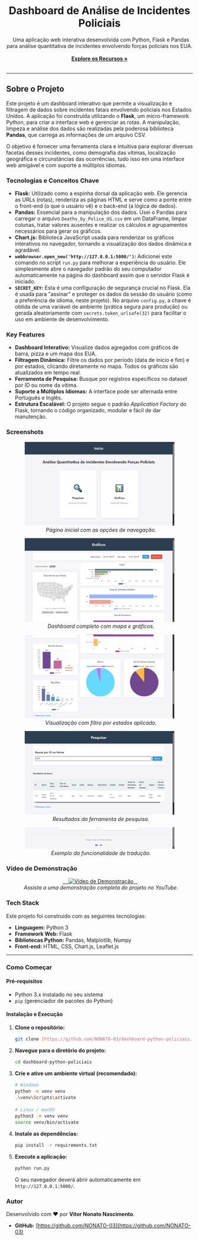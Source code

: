<div align="center">
    <h1>Dashboard de Análise de Incidentes Policiais</h1>
</div>

<p align="center">
  Uma aplicação web interativa desenvolvida com Python, Flask e Pandas para análise quantitativa de incidentes envolvendo forças policiais nos EUA.
  <br />
  <a href="#key-features"><strong>Explore os Recursos »</strong></a>
  <br />
  <br />
</p>

---

## Sobre o Projeto

Este projeto é um dashboard interativo que permite a visualização e filtragem de dados sobre incidentes fatais envolvendo policiais nos Estados Unidos. A aplicação foi construída utilizando o **Flask**, um micro-framework Python, para criar a interface web e gerenciar as rotas. A manipulação, limpeza e análise dos dados são realizadas pela poderosa biblioteca **Pandas**, que carrega as informações de um arquivo CSV.

O objetivo é fornecer uma ferramenta clara e intuitiva para explorar diversas facetas desses incidentes, como demografia das vítimas, localização geográfica e circunstâncias das ocorrências, tudo isso em uma interface web amigável e com suporte a múltiplos idiomas.

### Tecnologias e Conceitos Chave

-   **Flask:** Utilizado como a espinha dorsal da aplicação web. Ele gerencia as URLs (rotas), renderiza as páginas HTML e serve como a ponte entre o front-end (o que o usuário vê) e o back-end (a lógica de dados).
-   **Pandas:** Essencial para a manipulação dos dados. Usei o Pandas para carregar o arquivo `Deaths_by_Police_US.csv` em um DataFrame, limpar colunas, tratar valores ausentes e realizar os cálculos e agrupamentos necessários para gerar os gráficos.
-   **Chart.js:** Biblioteca JavaScript usada para renderizar os gráficos interativos no navegador, tornando a visualização dos dados dinâmica e agradável.
-   **`webbrowser.open_new('http://127.0.0.1:5000/')`:** Adicionei este comando no script `run.py` para melhorar a experiência do usuário. Ele simplesmente abre o navegador padrão do seu computador automaticamente na página do dashboard assim que o servidor Flask é iniciado.
-   **`SECRET_KEY`:** Esta é uma configuração de segurança crucial no Flask. Ela é usada para "assinar" e proteger os dados da sessão do usuário (como a preferência de idioma, neste projeto). No arquivo `config.py`, a chave é obtida de uma variável de ambiente (prática segura para produção) ou gerada aleatoriamente com `secrets.token_urlsafe(32)` para facilitar o uso em ambiente de desenvolvimento.

<a name="key-features"></a>

### Key Features

-   **Dashboard Interativo:** Visualize dados agregados com gráficos de barra, pizza e um mapa dos EUA.
-   **Filtragem Dinâmica:** Filtre os dados por período (data de início e fim) e por estados, clicando diretamente no mapa. Todos os gráficos são atualizados em tempo real.
-   **Ferramenta de Pesquisa:** Busque por registros específicos no dataset por ID ou nome da vítima.
-   **Suporte a Múltiplos Idiomas:** A interface pode ser alternada entre Português e Inglês.
-   **Estrutura Escalável:** O projeto segue o padrão *Application Factory* do Flask, tornando o código organizado, modular e fácil de dar manutenção.

### Screenshots

<p align="center">
  <img src="./screenshots/home.png" alt="Página Inicial" width="80%">
  <br>
  <em>Página inicial com as opções de navegação.</em>
</p>

<p align="center">
  <img src="./screenshots/graficos1.png" alt="Dashboard Principal" width="80%">
  <br>
  <em>Dashboard completo com mapa e gráficos.</em>
</p>

<p align="center">
  <img src="./screenshots/graficos2.png" alt="Dashboard com Filtro Aplicado" width="80%">
  <br>
  <em>Visualização com filtro por estados aplicado.</em>
</p>

<p align="center">
  <img src="./screenshots/pesquisar.png" alt="Ferramenta de Pesquisa" width="80%">
  <br>
  <em>Resultados da ferramenta de pesquisa.</em>
</p>

<p align="center">
  <img src="./screenshots/translation.png" alt="Tradução" width="80%">
  <br>
  <em>Exemplo da funcionalidade de tradução.</em>
</p>

### Vídeo de Demonstração

<p align="center">
  <a href="https://youtu.be/1QrPYc78b5M" target="_blank">
    <img src="https://img.youtube.com/vi/1QrPYc78b5M/0.jpg" alt="Vídeo de Demonstração" width="80%">
  </a>
  <br>
  <em>Assista a uma demonstração completa do projeto no YouTube.</em>
</p>

### Tech Stack

Este projeto foi construído com as seguintes tecnologias:

-   **Linguagem:** Python 3
-   **Framework Web:** Flask
-   **Bibliotecas Python:** Pandas, Matplotlib, Numpy
-   **Front-end:** HTML, CSS, Chart.js, Leaflet.js

---

### Como Começar

#### Pré-requisitos

-   Python 3.x instalado no seu sistema
-   `pip` (gerenciador de pacotes do Python)

#### Instalação e Execução

1.  **Clone o repositório:**
    ```sh
    git clone [https://github.com/NONATO-03/dashboard-python-policiais.git](https://github.com/NONATO-03/dashboard-python-policiais.git)
    ```
2.  **Navegue para o diretório do projeto:**
    ```sh
    cd dashboard-python-policiais
    ```
3.  **Crie e ative um ambiente virtual (recomendado):**
    ```sh
    # Windows
    python -m venv venv
    .\venv\Scripts\activate

    # Linux / macOS
    python3 -m venv venv
    source venv/bin/activate
    ```
4.  **Instale as dependências:**
    ```sh
    pip install -r requirements.txt
    ```
5.  **Execute a aplicação:**
    ```sh
    python run.py
    ```
    O seu navegador deverá abrir automaticamente em `http://127.0.0.1:5000/`.

### Autor

Desenvolvido com ❤️ por **Vitor Nonato Nascimento**.

-   **GitHub:** [https://github.com/NONATO-03](https://github.com/NONATO-03)
